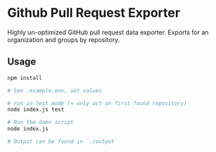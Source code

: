 # Github Pull Request Exporter

Highly un-optimized GitHub pull request data exporter.
Exports for an organization and groups by repository.

## Usage

```sh
npm install

# See .example.env, set values

# run in test mode (= only act on first found repository)
node index.js test

# Run the damn script
node index.js

# Output can be found in `./output`
```
